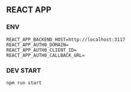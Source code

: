 ## REACT APP

### ENV
```
REACT_APP_BACKEND_HOST=http://localhost:3117
REACT_APP_AUTH0_DOMAIN=
REACT_APP_AUTH0_CLIENT_ID=
REACT_APP_AUTH0_CALLBACK_URL=
```

### DEV START
```
npm run start
```